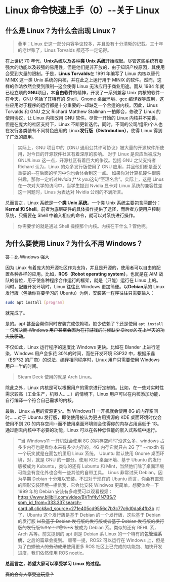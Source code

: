 # Linux 命令快速上手（0）--关于 Linux

## 什么是 Linux？为什么会出现 Linux？

> 叠甲：Linux 史这一部分内容争议较多，并且没有十分清晰的记载。三十年的老烂账了，Linus Torvalds 都还不一定记得。

在上世纪 70 年代，**Unix**系统以及各种**类 Unix 系统**开始崛起。尽管这些系统有着强大的功能以及较强的易用性，但是他们是非开放的，由于知识产权原因，其使用会受到大量的限制。于是，**Linus Torvalds**在 1991 年编写了 Linux 内核以替代 MINIX 这一类 Unix 系统的内核，并在此之上运行用于 MINIX 的软件。然而，这样的作法依然会受到限制--这会使得 Linux 无法应用于商业用途。而从 1984 年就已经立项的**GNU**项目，本**自由软件**的精神，开发了一系列兼容 Unix 内核的软件--在今天，GNU 包括了其特有的 Shell、Gnome 桌面环境、gcc 编译器等应用，这些应用对于程序的运行都是十分重要的--却缺乏一个合适的内核。因此，Linus Torvalds 和 GNU 之父 Richard Matthew Stallman 一拍即合，修改了 Linux 的使用协议，让 Linux 内核改用 GNU 软件。尽管一开始的 Linux 内核并不完善，但是在庞大的社区支持下，Linux 不断更新迭代，同时，不同的公司/组织/个人也在发行各类装有不同特色应用的 Linux**发行版（Distrobution）**，使得 Linux 得到了广泛的应用。

> 实际上，GNU 项目中的《GNU 通用公共许可协议》被大量的开源软件所使用，对今日的开源软件社区有着深厚的影响。
> 对于 Linux 是否应当被成为 GNU/Linux 这一点，开源社区有着巨大的争议。包括 GNU 之父支持者 Richard 认为，Linux 的众多发行版使用了 GNU 应用，并且他们都是至关重要的--在后面的学习中你也会体会到这一点。
> 如果你对计算机硬件很感兴趣，那你一定听过*Nvidia f\*\*k you*这句“至理名言”。实际上，这是 Linus 在一次对大学的访问中，当学生提到 Nvidia 显卡对 Linux 系统的兼容性差这一问题时，Linus 为表达对 Nvidia 公司的不满所言。

总而言之，Linux 系统是一个**类 Unix 系统**。一个类 Unix 系统主要包含两部分：**Kernal 和 Shell**。前者为底层硬件的具体操作提供了途径，而后者方便用户控制系统，只需要在 Shell 中输入相应的命令，就可以对系统进行操作。

> 你需要学的就是通过 Shell 操控那个内核。内核在干什么？管他呢。

## 为什么要使用 Linux？为什么不用 Windows？

~~答：比 Windows 强大~~

因为 Linux 有着庞大的开源社区作为支持，并且是开源的，使用者可以自由的配置各种各样的应用。比如，**ROS（Robot operating system）**，也就是在 AIM 战队的各位，用于使各种程序合作运行的框架，就是（只能）运行在 Linux 上的。同时，配置开发环境时，Linux 往往比 Windows 更加简便。以**Debian**系的 Linux 发行版（包括你将要学习的 Ubuntu）为例，安装某一程序往往只需要输入：

```bash
sudo apt install [program]
```

就完成了。

是的。apt 甚至会帮你同时安装完成依赖项。缺少依赖了？还是使用 `apt install` 一句解决~~而 Windows 用户甚至会因为在打游戏的时候缺少 DirectX 花上半天的功夫装驱动~~。

不仅如此，Linux 运行程序的速度比 Windows 更快。比如在 Blander 上进行渲染，Windows 用户会多花 30%的时间，而在开发环境 ESP32 中，根据乐鑫（ESP32 的厂商）的说法，编译相同程序时，Linux 用户只需要使用 Windows 用户一半的时间。

> Steam Deck 使用的就是 Arch Linux。

除此之外，Linux 内核是可以根据用户的需求进行定制的。比如，在一些对实时性需求较高（工业生产，机器人......）的情境下，Linux 用户可以在内核添加功能，自行编译一个符合自己需求的内核。

最后，Linux 占用的资源更少。当 Windows11 一开机就会使用 8G 的内存空间时......对于 Ubuntu 发行版，即使使用被认为更占用资源的 KDE 桌面环境时仅会使用不到 2G 的内存空间--而不使用桌面环境则会使得你的内存占用远低于 1G。通过删去内核中不必要的功能，Linux 可以在各种低性能的嵌入式系统中运行。

> “‘当 Windows11 一开机就会使用 8G 的内存空间时’没这么多，windows 占多少内存也是看你本来有多少内存的，4G 内存它就只占 2G 了” --mxdh
> 有一个玩笑就是在面包机里用 Linux 系统。
> Ubuntu 默认使用 Gnome 桌面环境，对，就是 GNU 的一部分。使用 KDE 桌面环境、基于 Ubuntu 的发行版被成为 Kubuntu，类似的还有 Lubuntu 和 Mint，当然他们除了桌面环境可能会有变化外也会有一些其他的自带工具。
> Linus 非常讨厌 Debian，因为早期 Debian 十分难以安装。不过对于现在的 Ubuntu 而言，你会有直观的图形安装环境--相信我，它会比安装 Windwos 更简单。想要体会一下 1999 年的 Debian 安装有多难受可以观看视频：<https://www.bilibili.com/video/BV1hf4y1N7BS/?spm_id_from=333.337.search-card.all.click&vd_source=271e405cd9556c7b3c77c6d0da84fb3b>
> 对了，Ubuntu 这个发行版是基于 Debian 的一个发行版，这些基于 Debian 的发行版 ~~以及基于 Debian 发行版的发行版或者基于 Debian 发行版的发行版的发行版%#￥！#@%\*&~~ 被成为 Debian 系。类似的还有 REHL 系，Arch 系等。前文提到的 apt 则是 Debian 系 Linux 的一个特有的**包管理系统**，之后的篇章会提到。
> 顺带一提，ROS2 可以运行在 Windows 上，但是为了~~白嫖他人的劳动成果~~使用更多 ROS 社区上已完成的功能包、加快开发进度，我们依然使用 ROS noetic。

**总而言之，希望大家可以享受学习 Linux 的过程。**

~~真的会有人享受这玩意？~~
